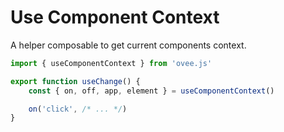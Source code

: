 # Use Component Context

A helper composable to get current components context.

```ts
import { useComponentContext } from 'ovee.js'

export function useChange() {
    const { on, off, app, element } = useComponentContext()

    on('click', /* ... */)
}
```
